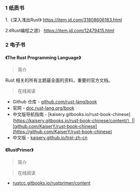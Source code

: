 ### 1 纸质书

1.《深入浅出Rust》
https://item.jd.com/31808606183.html

2.《Rust编程之道》
https://item.jd.com/12479415.html

### 2 电子书

#### 《The Rust Programming Language》

> 简介

Rust 相关的所有主题最全面的资料，重要的官方文档。

> 在线阅读
* Github 仓库 - [github.com/rust-lang/book](https://github.com/rust-lang/book)
* 官网 - [doc.rust-lang.org/book](https://doc.rust-lang.org/book/)
* 中文版导航指南 - [kaisery.gitbooks.io/rust-book-chinese](https://kaisery.gitbooks.io/rust-book-chinese/content/）||[github.com/KaiserY/rust-book-chinese](https://github.com/KaiserY/rust-book-chinese)
* 中文版 - [kaisery.github.io/trpl-zh-cn](https://kaisery.github.io/trpl-zh-cn/)


#### 《RustPrimer》

> 简介


> 在线阅读
* [rustcc.gitbooks.io/rustprimer/content](https://rustcc.gitbooks.io/rustprimer/content/)


